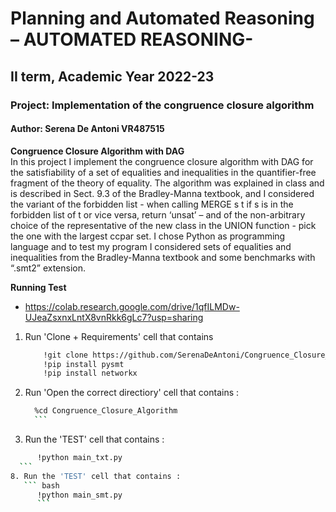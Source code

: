 # Planning and Automated Reasoning – AUTOMATED REASONING-
## II term, Academic Year 2022-23
### Project: Implementation of the congruence closure algorithm
#### Author: Serena De Antoni VR487515

**Congruence Closure Algorithm with DAG**  
In this project I implement the congruence closure algorithm with DAG for the satisfiability of a
set of equalities and inequalities in the quantifier-free fragment of the theory of equality. 
The algorithm was explained in class and is described in Sect. 9.3 of the Bradley-Manna textbook, and I considered the variant of the forbidden list - when calling MERGE s t if s is in the forbidden list of t or vice versa, return ‘unsat’ – and of the non-arbitrary choice of the representative of the new class in the UNION function - pick the one with the largest ccpar set.
I chose Python as programming language and to test my program I considered sets of equalities and inequalities from the Bradley-Manna textbook and some benchmarks with “.smt2” extension.

**Running Test**
- https://colab.research.google.com/drive/1qfILMDw-UJeaZsxnxLntX8vnRkk6gLc7?usp=sharing

1. Run 'Clone + Requirements' cell that contains
    ``` bash
        !git clone https://github.com/SerenaDeAntoni/Congruence_Closure_Algorithm.git
        !pip install pysmt
        !pip install networkx
    ```
3. Run 'Open the correct directiory' cell that contains :
      ``` bash
        %cd Congruence_Closure_Algorithm
        ```

7. Run the 'TEST' cell that contains :
  ``` bash
        !python main_txt.py
    ```
8. Run the 'TEST' cell that contains :
     ``` bash
        !python main_smt.py
        ```
   
